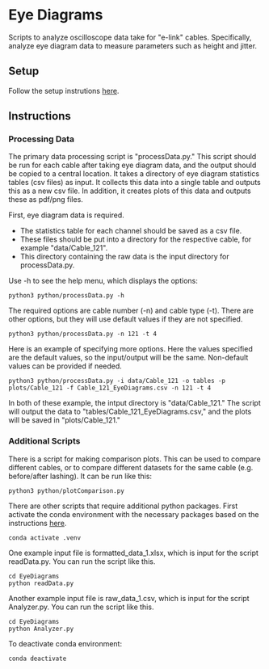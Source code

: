 # Eye Diagrams 

Scripts to analyze oscilloscope data take for "e-link" cables.
Specifically, analyze eye diagram data to measure parameters such as height and jitter.


## Setup
Follow the setup instrutions [here](https://github.com/ku-cms/eLink_Instrumentation).


## Instructions


### Processing Data

The primary data processing script is "processData.py."
This script should be run for each cable after taking eye diagram data, and the output should be copied to a central location.
It takes a directory of eye diagram statistics tables (csv files) as input.
It collects this data into a single table and outputs this as a new csv file.
In addition, it creates plots of this data and outputs these as pdf/png files.

First, eye diagram data is required.
- The statistics table for each channel should be saved as a csv file.
- These files should be put into a directory for the respective cable, for example "data/Cable_121".
- This directory containing the raw data is the input directory for processData.py.

Use -h to see the help menu, which displays the options:
```
python3 python/processData.py -h
```

The required options are cable number (-n) and cable type (-t).
There are other options, but they will use default values if they are not specified.
```
python3 python/processData.py -n 121 -t 4
```
Here is an example of specifying more options.
Here the values specified are the default values, so the input/output will be the same.
Non-default values can be provided if needed.
```
python3 python/processData.py -i data/Cable_121 -o tables -p plots/Cable_121 -f Cable_121_EyeDiagrams.csv -n 121 -t 4
```
In both of these example, the intput directory is "data/Cable_121."
The script will output the data to "tables/Cable_121_EyeDiagrams.csv," and the plots will be saved in "plots/Cable_121."


### Additional Scripts

There is a script for making comparison plots.
This can be used to compare different cables, or to compare different datasets for the same cable (e.g. before/after lashing).
It can be run like this:
```
python3 python/plotComparison.py
```

There are other scripts that require additional python packages.
First activate the conda environment with the necessary packages based on the instructions [here](https://github.com/ku-cms/eLink_Instrumentation).
```
conda activate .venv
```

One example input file is formatted_data_1.xlsx, which is input for the script readData.py.
You can run the script like this.
```
cd EyeDiagrams
python readData.py
```

Another example input file is raw_data_1.csv, which is input for the script Analyzer.py.
You can run the script like this.
```
cd EyeDiagrams
python Analyzer.py
```

To deactivate conda environment:
```
conda deactivate
```

